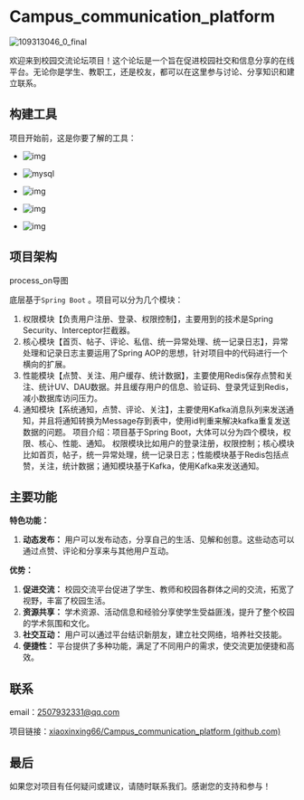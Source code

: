 # Campus_communication_platform
![109313046_0_final](https://github.com/xiaoxinxing66/Campus_communication_platform/assets/93857716/e4d31f0a-d9f6-44c5-9d08-75cc67fced7a)

欢迎来到校园交流论坛项目！这个论坛是一个旨在促进校园社交和信息分享的在线平台。无论你是学生、教职工，还是校友，都可以在这里参与讨论、分享知识和建立联系。

## 构建工具
项目开始前，这是你要了解的工具：
- ![img](https://camo.githubusercontent.com/ed0b45f0a053bd31b8c5fec7561487b69a611726eefceafa758601ca6b76a63b/68747470733a2f2f696d672e736869656c64732e696f2f62616467652f4170616368655f4b61666b612d3233314632303f7374796c653d666f722d7468652d6261646765266c6f676f3d6170616368652d6b61666b61266c6f676f436f6c6f723d7768697465) 
- ![mysql](https://camo.githubusercontent.com/a4a4a017a5d519d7c4ce2a3cd3d2194fb7af4b1ca424850784565007c2acc7d8/68747470733a2f2f696d672e736869656c64732e696f2f62616467652f4d7953514c2d3030354338343f7374796c653d666f722d7468652d6261646765266c6f676f3d6d7973716c266c6f676f436f6c6f723d7768697465) 

- ![img](https://camo.githubusercontent.com/16c5d674d150e47e77738a333e74716023295715c956aaf84615cef3f50675ed/68747470733a2f2f696d672e736869656c64732e696f2f62616467652f72656469732d2532334444303033312e7376673f267374796c653d666f722d7468652d6261646765266c6f676f3d7265646973266c6f676f436f6c6f723d7768697465) 
- ![img](https://camo.githubusercontent.com/dbee61c2c12189e4c8367bc24f9ab5a2fd0ccb730525950479bb4b27ee35cbe2/68747470733a2f2f696d672e736869656c64732e696f2f62616467652f456c61737469635f5365617263682d3030353537313f7374796c653d666f722d7468652d6261646765266c6f676f3d656c6173746963736561726368266c6f676f436f6c6f723d7768697465) 

- ![img](https://camo.githubusercontent.com/d63d473e728e20a286d22bb2226a7bf45a2b9ac6c72c59c0e61e9730bfe4168c/68747470733a2f2f696d672e736869656c64732e696f2f62616467652f48544d4c352d4533344632363f7374796c653d666f722d7468652d6261646765266c6f676f3d68746d6c35266c6f676f436f6c6f723d7768697465) 

## 项目架构

process_on导图

底层基于`Spring Boot` 。项目可以分为几个模块：

1. 权限模块【负责用户注册、登录、权限控制】，主要用到的技术是Spring Security、Interceptor拦截器。
2. 核心模块【首页、帖子、评论、私信、统一异常处理、统一记录日志】，异常处理和记录日志主要运用了Spring AOP的思想，针对项目中的代码进行一个横向的扩展。
3. 性能模块【点赞、关注、用户缓存、统计数据】，主要使用Redis保存点赞和关注、统计UV、DAU数据。并且缓存用户的信息、验证码、登录凭证到Redis，减小数据库访问压力。
4. 通知模块【系统通知，点赞、评论、关注】，主要使用Kafka消息队列来发送通知，并且将通知转换为Message存到表中，使用id判重来解决kafka重复发送数据的问题。
   项目介绍：项目基于Spring Boot，大体可以分为四个模块，权限、核心、性能、通知。
   权限模块比如用户的登录注册，权限控制；核心模块比如首页，帖子，统一异常处理，统一记录日志；性能模块基于Redis包括点赞，关注，统计数据；通知模块基于Kafka，使用Kafka来发送通知。

## 主要功能

**特色功能：**

1. **动态发布：** 用户可以发布动态，分享自己的生活、见解和创意。这些动态可以通过点赞、评论和分享来与其他用户互动。



**优势：**

1. **促进交流：** 校园交流平台促进了学生、教师和校园各群体之间的交流，拓宽了视野，丰富了校园生活。
2. **资源共享：** 学术资源、活动信息和经验分享使学生受益匪浅，提升了整个校园的学术氛围和文化。
3. **社交互动：** 用户可以通过平台结识新朋友，建立社交网络，培养社交技能。
4. **便捷性：** 平台提供了多种功能，满足了不同用户的需求，使交流更加便捷和高效。



## 联系

email：2507932331@qq.com

项目链接：[xiaoxinxing66/Campus_communication_platform (github.com)](https://github.com/xiaoxinxing66/Campus_communication_platform)

## 最后



如果您对项目有任何疑问或建议，请随时联系我们。感谢您的支持和参与！
